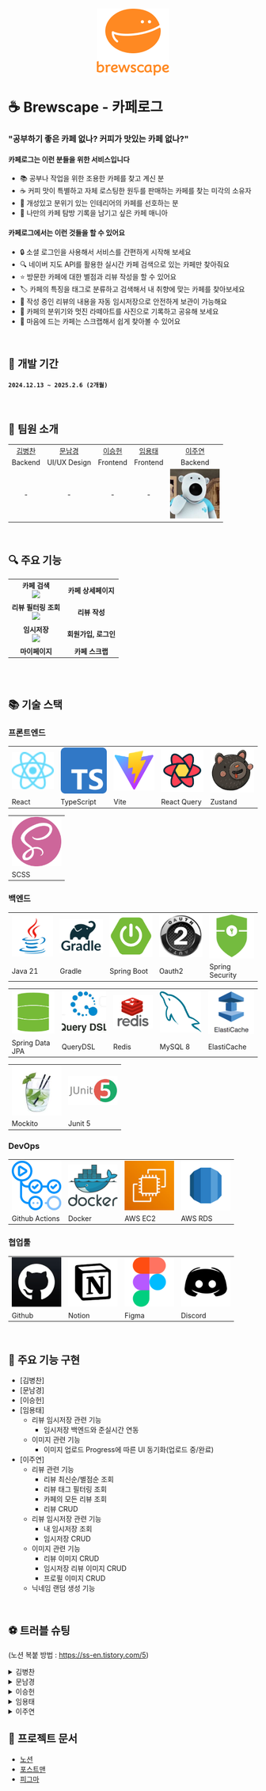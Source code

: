 <!-- <div style="display: flex; justify-content: center;">
  <img src="https://raw.githubusercontent.com/cafeLogProject/README/main/image/brewscape.png" alt="Brewscape Logo">
</div> -->

<div align="center">
	
![](./image/brewscape.png)

</div>

# ☕ Brewscape - 카페로그
### "공부하기 좋은 카페 없나? 커피가 맛있는 카페 없나?"

#### 카페로그는 이런 분들을 위한 서비스입니다
* 📚 공부나 작업을 위한 조용한 카페를 찾고 계신 분
* ☕ 커피 맛이 특별하고 자체 로스팅한 원두를 판매하는 카페를 찾는 미각의 소유자
* 🎨 개성있고 분위기 있는 인테리어의 카페를 선호하는 분
* 📝 나만의 카페 탐방 기록을 남기고 싶은 카페 매니아

#### 카페로그에서는 이런 것들을 할 수 있어요
* 🔒 소셜 로그인을 사용해서 서비스를 간편하게 시작해 보세요
* 🔍 네이버 지도 API를 활용한 실시간 카페 검색으로 있는 카페만 찾아줘요
* ⭐ 방문한 카페에 대한 별점과 리뷰 작성을 할 수 있어요
* 🏷️ 카페의 특징을 태그로 분류하고 검색해서 내 취향에 맞는 카페를 찾아보세요
* 💾 작성 중인 리뷰의 내용을 자동 임시저장으로 안전하게 보관이 가능해요
* 📸 카페의 분위기와 멋진 라떼아트를 사진으로 기록하고 공유해 보세요
* 🔖 마음에 드는 카페는 스크랩해서 쉽게 찾아볼 수 있어요
<br>

## 📅 개발 기간
#### `2024.12.13 ~ 2025.2.6 (2개월)`

<br>

## 🏃 팀원 소개
<table>
  <tr>
    <td align="center"><a href="https://github.com/팀원1아이디">김병찬</a></td>
    <td align="center"><a href="https://github.com/팀원2아이디">문남경</a></td>
    <td align="center"><a href="https://github.com/팀원3아이디">이승헌</a></td>
    <td align="center"><a href="https://github.com/팀원4아이디">임용태</a></td>
    <td align="center"><a href="https://github.com/leejuyeon-star">이주연</a></td>
  </tr>
  <tr>
    <td align="center">Backend</td>
    <td align="center">UI/UX Design</td>
    <td align="center">Frontend</td>
    <td align="center">Frontend</td>
    <td align="center">Backend</td>
  </tr>
  <tr>
    <td align="center">-</td>
    <td align="center">-</td>
    <td align="center">-</td>
    <td align="center">-</td>
    <td align="center">
      <img src="https://raw.githubusercontent.com/cafeLogProject/README/main/image/profile/leejuyeon.jpg" alt="juyeon" width="100">
    </td>
  </tr>
</table>



<br>

## 🔍 주요 기능

<table>
  <tr>
    <td align="center"><strong>카페 검색</strong><br><img src="https://raw.githubusercontent.com/cafeLogProject/README/main/image/video/cafe_search.gif" width="30%"></td>
    <td align="center"><strong>카페 상세페이지</strong></td>
  </tr>
  <tr>
    <td align="center"><strong>리뷰 필터링 조회</strong><br><img src="https://raw.githubusercontent.com/cafeLogProject/README/main/image/video/review_filter.gif" width="30%"></td>
    <td align="center"><strong>리뷰 작성</strong></td>
  </tr>
  <tr>
    <td align="center"><strong>임시저장</strong><br><img src="https://raw.githubusercontent.com/cafeLogProject/README/main/image/video/review_draft.gif" width="30%"></td>
    <td align="center"><strong>회원가입, 로그인</strong></td>
  </tr>
  <tr>
    <td align="center"><strong>마이페이지</strong></td>
    <td align="center" colspan="2"><strong>카페 스크랩</strong></td>
  </tr>
</table>
<br>

<br>

## 📚 기술 스택

<h3>프론트엔드</h3>
<table>
  <tr>
    <td><img src="https://raw.githubusercontent.com/cafeLogProject/README/main/image/fe/react.svg" width="100"></td>
    <td><img src="https://raw.githubusercontent.com/cafeLogProject/README/main/image/fe/typescript.svg" width="100"></td>
    <td><img src="https://raw.githubusercontent.com/cafeLogProject/README/main/image/fe/vite.png" width="100"></td>
    <td><img src="https://raw.githubusercontent.com/cafeLogProject/README/main/image/fe/reactquery.png" width="100"></td>
    <td><img src="https://raw.githubusercontent.com/cafeLogProject/README/main/image/fe/zustand.jpg" width="100"></td>
  </tr>
  <tr>
    <td>React</td>
    <td>TypeScript</td>
    <td>Vite</td>
    <td>React Query</td>
    <td>Zustand</td>
  </tr>
</table>

<table>
  <tr>
    <td><img src="https://raw.githubusercontent.com/cafeLogProject/README/main/image/fe/scss.png" width="100"></td>
  </tr>
  <tr>
    <td>SCSS</td>
  </tr>
</table>


<h3>백엔드</h3>
<table>
  <tr>
    <td><img src="https://raw.githubusercontent.com/cafeLogProject/README/main/image/be/java.png" width="100"></td>
    <td><img src="https://raw.githubusercontent.com/cafeLogProject/README/main/image/be/gradle.png" width="100"></td>
    <td><img src="https://raw.githubusercontent.com/cafeLogProject/README/main/image/be/spring_boot.png" width="100"></td>
    <td><img src="https://raw.githubusercontent.com/cafeLogProject/README/main/image/be/oauth2.jpeg" width="100"></td>
    <td><img src="https://raw.githubusercontent.com/cafeLogProject/README/main/image/be/ss.png" width="100"></td>
  </tr>
  <tr>
    <td>Java 21</td>
    <td>Gradle</td>
    <td>Spring Boot</td>
    <td>Oauth2</td>
    <td>Spring Security</td>
  </tr>
</table>

<table>
  <tr>
    <td><img src="https://raw.githubusercontent.com/cafeLogProject/README/main/image/be/jpa.png" width="100"></td>
    <td><img src="https://raw.githubusercontent.com/cafeLogProject/README/main/image/be/queryDsl.jpg" width="100"></td>
    <td><img src="https://raw.githubusercontent.com/cafeLogProject/README/main/image/be/redis.png" width="100"></td>
    <td><img src="https://raw.githubusercontent.com/cafeLogProject/README/main/image/be/mysql.png" width="100"></td>
    <td><img src="https://raw.githubusercontent.com/cafeLogProject/README/main/image/be/elasticache.png" width="100"></td>
  </tr>
  <tr>
    <td>Spring Data JPA</td>
    <td>QueryDSL</td>
    <td>Redis</td>
    <td>MySQL 8</td>
    <td>ElastiCache</td>
  </tr>
</table>

<table>
  <tr>
    <td><img src="https://raw.githubusercontent.com/cafeLogProject/README/main/image/be/mockito.png" width="100"></td>
    <td><img src="https://raw.githubusercontent.com/cafeLogProject/README/main/image/be/junit.png" width="100"></td>
  </tr>
  <tr>
    <td>Mockito</td>
    <td>Junit 5</td>
  </tr>
</table>

<h3>DevOps</h3>
<table>
  <tr>
    <td><img src="https://raw.githubusercontent.com/cafeLogProject/README/main/image/devops/actions.png" width="100"></td>
    <td><img src="https://raw.githubusercontent.com/cafeLogProject/README/main/image/devops/docker.png" width="100"></td>
    <td><img src="https://raw.githubusercontent.com/cafeLogProject/README/main/image/devops/ec2.png" width="100"></td>
    <td><img src="https://raw.githubusercontent.com/cafeLogProject/README/main/image/devops/rds.png" width="100"></td>
  </tr>
  <tr>
    <td>Github Actions</td>
    <td>Docker</td>
    <td>AWS EC2</td>
    <td>AWS RDS</td>
  </tr>
</table>

<h3>협업툴</h3>
<table>
  <tr>
    <td><img src="https://raw.githubusercontent.com/cafeLogProject/README/main/image/work/github.png" width="100"></td>
    <td><img src="https://raw.githubusercontent.com/cafeLogProject/README/main/image/work/notion.png" width="100"></td>
    <td><img src="https://raw.githubusercontent.com/cafeLogProject/README/main/image/work/figma.png" width="100"></td>
    <td><img src="https://raw.githubusercontent.com/cafeLogProject/README/main/image/work/discord.png" width="100"></td>
  </tr>
  <tr>
    <td>Github</td>
    <td>Notion</td>
    <td>Figma</td>
    <td>Discord</td>
  </tr>
</table>


<br>

## 🌟 주요 기능 구현
- [김병찬]
- [문남경]
- [이승헌]
- [임용태]
    - 리뷰 임시저장 관련 기능
  	    - 임시저장 백엔드와 준실시간 연동
    - 이미지 관련 기능
        - 이미지 업로드 Progress에 따른 UI 동기화(업로드 중/완료)
- [이주연]
  	- 리뷰 관련 기능
  	   	- 리뷰 최신순/별점순 조회
		- 리뷰 태그 필터링 조회
  	   	- 카페의 모든 리뷰 조회
		- 리뷰 CRUD
  	- 리뷰 임시저장 관련 기능
  	  	- 내 임시저장 조회
 		- 임시저장 CRUD
	- 이미지 관련 기능
 		- 리뷰 이미지 CRUD
		- 임시저장 리뷰 이미지 CRUD
		- 프로필 이미지 CRUD
  	- 닉네임 랜덤 생성 기능



<br>

## ⚽ 트러블 슈팅
(노션 복붙 방법 : https://ss-en.tistory.com/5)
<details>
<summary> 김병찬 </summary>
	
<details>
<summary>~~~문제</summary>
<br>

# 🤔문제 발생
* 
# 🔍원인 분석
* 
# ⛏해결 과정
* 
# 💎결론
* 
</details>
</details>

<details>
<summary> 문남경 </summary>
</details>
<details>
<summary> 이승헌 </summary>
</details>
<details>
<summary> 임용태 </summary>
</details>
<details>
<summary> 이주연 </summary>
<details>
<summary>Collection 타입 조회/저장시 쿼리 다수 호출 문제 해결 (N+1 문제)</summary>
<br>

# 🤔문제 발생

- 한 엔티티에 일반 Collection타입(@ElementCollection) 필드값을 지정했을때, 저장/수정/조회시 쿼리가 다수 호출되는 문제 발생

- **조회 시**: 모든 Review엔티티의 tag 값을 조회할 때,  아래 쿼리가 **Review의 개수만큼** 반복 실행됨 → N+1 문제
    
    ![image.png](%E1%84%8C%E1%85%A6%E1%84%86%E1%85%A9%E1%86%A8%20%E1%84%8B%E1%85%A5%E1%86%B9%E1%84%8B%E1%85%B3%E1%86%B7%20194a464e93ea802cb903ff2d951b7586/image.png)
    

- **저장 시**: Review의 tag를 저장할 때, 아래 쿼리가 **tag의 개수만큼** 반복 실행됨
    
    ![image.png](%E1%84%8C%E1%85%A6%E1%84%86%E1%85%A9%E1%86%A8%20%E1%84%8B%E1%85%A5%E1%86%B9%E1%84%8B%E1%85%B3%E1%86%B7%20194a464e93ea802cb903ff2d951b7586/image%201.png)
    

# 🔍원인 분석

### 쿼리 분석

- 위의 쿼리를 보면 review_tags라는 테이블 때문에 저장/조회할때 쿼리가 많이 실행되는것을 알 수 있음
- review_tags 테이블은 자의로 생성한 기억이 없어서 어떤 이유로 생성되었는지 찾아보니, 아래 사진처럼 review 엔티티의 필드에 @CollectionTable로 지정되어 있었다.. 충분히 고민하지 않고 어노테이션을 적용하여 문제가 발생했던 것!
    
    ![image.png](%E1%84%8C%E1%85%A6%E1%84%86%E1%85%A9%E1%86%A8%20%E1%84%8B%E1%85%A5%E1%86%B9%E1%84%8B%E1%85%B3%E1%86%B7%20194a464e93ea802cb903ff2d951b7586/SharedScreenshot.jpg)
    

### Collection의 매핑 테이블이 문제다!

- review_tags는 review와 tag간의 외래키를 저장하는 테이블임
    - **테이블이 왜 생겼을까?**
        - Collection 타입은 고유 식별자가 없기 때문에, 아래 사진처럼 부모 엔티티의 식별자를 매핑한 테이블(review_tags)이 생성됨
            
            ![image.png](%E1%84%8C%E1%85%A6%E1%84%86%E1%85%A9%E1%86%A8%20%E1%84%8B%E1%85%A5%E1%86%B9%E1%84%8B%E1%85%B3%E1%86%B7%20194a464e93ea802cb903ff2d951b7586/image%202.png)
            
    - 이로 인해, **Collection 타입을 저장할때마다 매핑 테이블에 식별자를 저장하는 쿼리가 실행되고, 조회할때마다 매핑테이블을 조회하는 쿼리가 실행됨 →** N+1 문제
    

# ⛏해결 과정

## 💡 **@ElementCollection 필드 조회시 N+1 문제 해결과정**

### ✅ 시도**1 : FetchType.EAGER로 변경하기**

- 기본적으로 @ElementCollection은 FetchType.LAZY로 작동하는데, 이를 EAGER로 변경하여 Collection값을 모두 로드한 후 조회
- 단점 : EAGER로 설정하면 부모 엔티티만 조회할 때도 자식인 Collection 값까지 같이 조회되므로 **N+1 문제가 발생**할 수 있음

### ✅ 시도**2 : fetch join 사용하기**

- EAGER 대신 LAZY + fetch join 조합 사용
- **단점** : QueryDSL을 사용할땐 @ElementCollection 필드의 Q객체를 자동으로 생성하지 않아join/fetch join을 사용할 수 없음 → 가독성을 위해 QueryDSL을 사용하여 구현해야 했으므로 보류

### ✅ 시도**3 : @ElementCollection 타입 대신 Embedded 타입 사용하기**

- 테이블을 따로 생성하지 않고 부모 엔티티 테이블 내에 데이터를 넣는 방식
    
    아래 사진처럼 리스트에 들어갈 모든 경우의 수를 저장해야 한다.
    
    ![image.png](%E1%84%8C%E1%85%A6%E1%84%86%E1%85%A9%E1%86%A8%20%E1%84%8B%E1%85%A5%E1%86%B9%E1%84%8B%E1%85%B3%E1%86%B7%20194a464e93ea802cb903ff2d951b7586/image%203.png)
    
- **장점** : 다른 방법보다 구현이 쉬움
- **단점** :
    - 리스트 값이 무엇인지 예측할 수 없으면 사용하기 어려움
    - 리스트값들을 변수로 바꾸는 것이기 때문에 리스트 값이 많을 경우 테이블 칼럼 수가 많아져 아래 사진처럼 보기 안좋음
    
    ![image.png](%E1%84%8C%E1%85%A6%E1%84%86%E1%85%A9%E1%86%A8%20%E1%84%8B%E1%85%A5%E1%86%B9%E1%84%8B%E1%85%B3%E1%86%B7%20194a464e93ea802cb903ff2d951b7586/image%204.png)
    

### ✅ 시도**4 : @ElementCollection 타입 대신 Entity 타입 사용하기**

- **장점** : join을 사용하여 N+1문제 해결 가능
- **단점** :
    - 방법3보다 구현 난이도 높음
    - 저장 쿼리에서 쿼리 과다문제가 발생하므로 batch insert를 사용해야 함



## 💡 **@ElementCollection 필드 저장시 쿼리 과다 문제 해결과정**

### ✅ 시도 : **betch insert 사용하기 → 실패**

- 적용해보았지만 작동하지 않음
    - 쿼리 로그를 통해 betch insert가 작동하지 않음을 확인
        
        ![image.png](%E1%84%8C%E1%85%A6%E1%84%86%E1%85%A9%E1%86%A8%20%E1%84%8B%E1%85%A5%E1%86%B9%E1%84%8B%E1%85%B3%E1%86%B7%20194a464e93ea802cb903ff2d951b7586/image%205.png)
        

        → 서칭해보니 Hibernate는 @ElementCollection에 대해 Batch insert가 작동하지 않는다고 함

참고링크 : [https://stackoverflow.com/questions/61102607/why-doesnt-hibernate-batch-inserts-of-fields-annotated-with-elementcollection](https://stackoverflow.com/questions/61102607/why-doesnt-hibernate-batch-inserts-of-fields-annotated-with-elementcollection)

## ❓**그럼 언제 @ElementCollection 타입을 사용하는게 좋은가?**

- @ElementCollection은 ****저장/수정/조회 모든 면에서 쿼리가 추가 발생하므로 가급적 사용하지 않는게 좋음
- 엔티티보다 간단한 구현이 필요할 때 사용
- 저장/수정/조회가 빈번하지 않은 배열값일 때 사용

# 💎결론

- @ElementCollection 필드를 사용할 경우 저장/수정/조회 면에서 쿼리가 다량 발생했다. 이를 해결하기 위해 Entity 타입이나 Embedded 타입을 사용해야 한다.
- 해당 프로젝트에서는 리스트 값이 많아 Entity 타입을 선택했고, join을 사용하여 N+1 문제를 해결했다.
</details>




<details>
<summary>고아 데이터 처리 문제 해결</summary>
<br>

# 🤔문제 발생

- 사용자가 **게시글에 이미지를 업로드한 후 작성 취소하면**, 이미지가 삭제되지 않고 서버에 남아버리는 문제 발생

# 🔍원인 분석

### **현재 상태**

- 사용자가 게시글을 작성하는 동안 **DB에는 게시글이 저장되지 않음**.
- **게시글 저장 API**와 **이미지 저장 API**가 **분리**되어 있음.
- 게시글을 삭제하면 **해당 게시글의 이미지도 함께 삭제됨**.

### **문제 발생 시나리오**

1. 사용자가 **게시글을 작성하면서 이미지 업로드**
2. **이미지가 먼저 서버에 저장됨**
3. 사용자가 **게시글 작성 취소**
4. 이미지가 삭제되지 않아 **고아 상태로 남음**

# ⛏해결 과정

## ❓**고아 이미지 문제를 어떻게 해결할까?**

### ✅ **방법 1: 고아 이미지를 주기적으로 삭제**

- **이미지 저장 시, 저장 시간을 함께 기록**
- 일정 기간이 지난 후, 게시글에 연결되지 않은 이미지를 **정기적으로 삭제**
- **단점**: 일정 간격으로 삭제 작업을 수행해야 함

### ✅ **방법 2: 게시글 임시저장 기능 추가**

- **새 게시글 작성시 바로 임시저장 게시글 저장**
- 이미지 저장 시, 임시저장 게시글과 연결
- **사용자가 작성 취소 시, 임시저장 게시글과 이미지를 함께 삭제**
- **장점**: 애초에 고아 이미지 발생 x

### 📌 결론

프로젝트 특성상 **임시저장 기능이 필요했기 때문에 방법 2로 결정!**



## ❓ **임시저장 게시글을 어떻게 저장할까?**

### **✅ 방법 1: 임시저장 전용 테이블을 따로 만들기**

- **장점**
    - 임시저장 데이터만 별도로 관리 가능
        
        → **주기적 삭제 기능 추가 시 구현이 쉽고 처리 속도 빠름**
        
- **단점**
    - 게시글을 공개로 전환할 때 **임시저장 테이블에서 공개 테이블로 이동해야함
    →** 이 과정에서 삭제 쿼리 + 생성 쿼리 발생 → **저장 속도 저하**

### **✅ 방법 2: 기존 게시글 테이블에 저장 & 임시저장 여부 필드 추가**

- **장점**
    - 임시저장 외에도 (삭제, 신고, 비공개 등) **다양한 상태 관리 가능**
- **단점**
    - 게시글을 검색할 때 **임시저장인지, 공개된 글인지 매번 필터링 필요**
    - 쿼리 실행 부담 증가 ****→ 조회 속도 저하

### 📌 결론

프로젝트 특성상 **검색/조회가 더 빈번**하므로, 저장/수정보다 조회 성능을 고려하여 **1번째 방법 채택!**



## **🛠구축 후 깨달은 방법 1의 문제점**

### **1️⃣ 개발 시간이 많이 걸림**

- 게시글과 연관된 엔티티가 있다면, **임시저장 게시글과도 연관된 엔티티를 새로 만들어야 함 →** 개발 난이도 증가
- 임시 해결책: 연관 엔티티를 컬렉션 자료형으로 변경
    → 저장/조회/수정 시 **추가적인 쿼리 발생, 결국 속도 저하**

### **2️⃣ 코드의 유연성이 떨어짐**

- 게시글 상태(삭제, 신고, 비공개 등)를 추가하려면 **별도 테이블을 계속 만들어야 함**
    
    → 결국 기존 테이블에 상태 필드를 추가하는 방향으로 가게 됨
    
    → 그럴바에 **임시저장 여부도 처음부터 상태 필드로 관리하는 게 더 낫다고 판단**
    

### 3️⃣ **조회 속도 저하 우려는 크지 않음**

- 사실 임시저장 여부를 확인하는 쿼리는 **대규모 데이터가 아니면 성능 문제 없음**

### 📌 결론

**다음번엔 방법 2를 사용하자!**

# 💎결론

- 임시저장 기능을 도입해 고아 이미지 문제를 해결했지만, 임시저장 전용 테이블 방식은 개발 복잡도와 유지보수 측면에서 비효율적이었다.
- 다음에는 기존 게시글 테이블에 상태 필드를 추가하는 방식으로 설계하여 유연성과 개발 효율성을 높이자!

</details>


<details>
<summary>태그 조회 문제 해결</summary>
<br>

# 🤔문제 발생

- **여러 개의 태그를 가진 게시물을 여러 개의 태그로 조회하는 API**를 제작해야 했다.
- **지정한 모든 태그를 포함한 게시물만 조회**해야 했다.
- IN 쿼리로 시도했지만 **태그 중 하나만 포함되어도 조회되는 문제 발생**
    
    ```java
    public List<Review> tagSearch(List<Integer> selectedTagIds){
        return queryFactory
                        .from(review)
                        .where(tag.tagId.in(selectedTagIds))
                .fetch();
    }
    ```
    

# ⛏해결 과정

### ✅ 시도 1: groupBy + having 사용 → 실패

```java
public List<Review> tagSearch(List<Integer> selectedTagIds){
    return queryFactory
                    .from(review)
                    .where(tag.tagId.in(selectedTagIds))
                    .groupBy(review.id)
                    .having(tag.tagId.count().eq(selectedTagIds.size()))
            .fetch();
}
```

- 구현 실패
    - 일부 태그만 포함되더라도 **태그 개수만 맞으면 조회되는 문제**가 발생.
    
    → 지정한 모든 태그를 포함하는 게시물만 조회하는 ****조건을 만족하지 못함
    

### ✅ 시도 2: contains() 활용 → 실패

```java
public List<Review> tagSearch(List<Integer> selectedTagIds)
    return queryFactory
                    .from(review)
                    .where(review.tags.contains("tag1"))
                    .fetch();
}
```

- 구현 실패
    - contains()는 특정 1개의 태그 포함 여부만 확인 가능.
    - **태그 여러개 포함 여부는 확인 불가능**하여 조건을 만족하지 못함
    

### ✅ 시도 3: 태그 개수별 개별 조회 함수 작성 → 실패

- 1개 태그 조회, 2개 태그 조회... 태그 개수에 따른 조회하는 함수를 여러개 만드는 방법
- 문제점
    - **함수 개수가 태그 개수만큼 늘어나 좋지 않음**

### ✅ 시도 4: QueryDSL 동적 쿼리 활용 → 성공!

- 동적 쿼리를 이용하여 태그의 개수에 따라 태그 조회 조건이 변하는 단 한개의 함수 제작
    
    ```java
    public List<Review> tagSearch(List<Integer> selectedTagIds)
        return queryFactory
                .from(review)
                .where(eqTags(selectedTagIds))
                .fetch();
    }
    ```
    

- `BooleanExpression`을 활용하여 **태그 개수에 따라 WHERE 쿼리를 동적으로 조절하도록 함**
    
    ```java
    // 모든 태그가 포함된 리뷰면 true
    private BooleanExpression eqTags(List<Integer> selectedTagIds){
        return selectedTagIds!= null && !selectedTagIds.isEmpty() ? Expressions.allOf(selectedTagIds.stream().map(this::isContainsTagId).toArray(BooleanExpression[]::new)) : null;
    }
    
    // 한 태그가 포함된 리뷰면 true
    private BooleanExpression isContainsTagId(Integer selectedTagId) {
        return review.tagIds.contains(selectedTagId);
    }
    ```
    

- 장점
    - join 쿼리를 사용하지 않음 → 쿼리 복잡도 낮음
    - tag 필드가 Collection 타입인 경우도 사용 가능함
- 단점
    - 조회하려는 태그가 많을 경우 WHERE절이 늘어남 → 성능 저하
    - contains는 인덱스를 활용하지 않아 모든 행 검사가 일어남 → 리뷰 수가 많을 경우 성능 크게 저하
- 언제 사용하는게 좋은가?
    - tag 필드가 Collection 타입인 경우 → 인덱스가 없으므로 가장 효율적
    - 

### ✅ 시도 5: join + groupBy + having 활용 → 성공!

- 여러개의 값들을 모두 포함하는 조회를 할때 join과, groupBy, having을 사용하면 문제를 손쉽게 해결할 수 있다.
    
    ```java
    public List<Review> tagSearch(List<Integer> selectedTagIds)
        return queryFactory
                .from(review)
                .join(tag).on(tag.review.id.eq(review.id))
                .where(tag.tagId.in(selectedTagIds))
                .groupBy(review.id)
                .having(tag.tagId.count().eq(selectedTagIds.size()))
                .fetch();
    }
    ```
    
- 쿼리 동작 방식
    1. join을 이용하여 review테이블과 tag테이블을 연결
    2. where문을 이용하여 요청한 태그가 하나라도 포함된 review만 1차 필터링
    3. groupBy로 tag를 그룹화 후 having으로 요청한 총 태그의 개수가 같은 review만 조회

- 장점
    - join을 사용하므로 조회하려는 태그가 많아져도 성능 저하되지 않음
    - 인덱스를 사용하여 조회 가능 → 리뷰 수가 많아져도 성능 저하되지 않음
- 단점
    - join을 사용하므로 불필요한 연산 가능성 있음 → review와 tag에 인덱스가 존재하므로 문제없음
    - tag 필드가 **Collection 타입**인 경우 QueryDSL에서 join이 불가능하므로 사용 불가
        
        → 이 경우, QueryDSL 대신 네이티브 SQL을 활용해야 함
        

### ❓동적 쿼리와 join+groupBy+having 성능 비교 (시도 4 vs 시도 5)

- 거의 모든 면에서 join+groupBy+having의 성능이 더 좋음
- tag 필드가 Collection 타입인 경우 동적 쿼리의 성능이 더 좋음

# 💎결론

- **QueryDSL을 활용하여 여러개의 태그를 포함하는 게시물 조회하는 함수를 제작하였다.**
- 제작 방법은 2가지가 있다.
    1. 동적 쿼리를 사용하는 방법
    2. join + groupBy + having을 사용하는 방법
- 성능은 거의 모든 면에서 두번째 방법이 좋았다. 다만 Collection 타입의 필드를 사용할 경우에는 첫번째 방법을 사용하는것이 좋다.
</details>



<details>
<summary>DTO 형변환시의 코드 가독성 문제 해결</summary>
<br>

# 🤔문제 발생

- Tuple을 사용하여 DTO를 변환하는 과정에서 코드가 복잡해지고, 가독성이 떨어지며 유지보수에 어려움이 발생했다.

- **문제의 코드**
    - 수동으로 DTO에 매핑하는 구조 → **코드 복잡, 가독성 저하**
    
    ```jsx
    public ShowReviewResponse findShowReviewResponseById(Long reviewId) {
        List<Tuple> results = queryFactory
                    .from(review)
                .select(review, tag.tagId, reviewImage.id, user)
                .leftJoin(reviewImage).on(review.id.eq(reviewImage.review.id))
                .leftJoin(review.user).fetchJoin()
                .leftJoin(tag).on(review.id.eq(tag.review.id))
                .where(review.id.eq(reviewId))
                .fetch();
    
        Map<Long, ShowReviewResponse> reviewMap = new HashMap<>();
        Long reviewId = null;
        for (Tuple tuple : results) {
            Review reviewEntity = tuple.get(review);
            Integer tagId = tuple.get(tag.tagId);
            UUID reviewImageId = tuple.get(reviewImage.id);
            User userEntity = tuple.get(user);
            reviewId = reviewEntity.getId();
    
            ShowReviewResponse res = reviewMap.computeIfAbsent(reviewEntity.getId(), key 
                    -> new ShowReviewResponse(reviewEntity, userEntity));
            if (tagId != null) {
                res.addTagId(tagId);
            }
            if (reviewImageId != null) {
                res.addImageId(reviewImageId);
            }
        }
        return reviewMap.get(reviewId);
    
    }
    ```
    

# ⛏해결 과정

## **✅** 시도 1 : @QueryProjection 사용하기

- @QueryProjection을 활용하여 Q타입 DTO 객체를 자동으로 생성하고, 이를 **select()**에서 바로 사용
- **🛠 리팩토링 결과**
    
    ```java
    public ShowReviewResponse findShowReviewResponseById(Long reviewId) {
        return queryFactory
                .select(new QShowReviewResponse(
                        review,
                        set(reviewImage.id),    
                        set(tag.tagId)
                ))
                .from(review)
                .leftJoin(reviewImage).on(review.id.eq(reviewImage.review.id))
                .leftJoin(review.user).fetchJoin()
                .leftJoin(tag).on(review.id.eq(tag.review.id))
                .where(review.id.eq(reviewId))
                .groupBy(review.id, reviewImage.id, tag.tagId)
                .fetchOne();
    }
    ```
    

- **문제 발생** : **카테시안 곱 문제가 발생**
    - DISTINCT로는 해결할 수 없음
        - 카테시안 곱에서 발생한 중복 데이터는 해결하지 못한다!
        - left join에 의해 여러 reviewImage와 여러 tag가 하나의 review에 대해 각각 다른 행으로 생성
            
            → reviewImage.id와 tag.tagId는 개별적으로 그룹화되어 중복된 데이터 생성됨
            



## **✅** 시도 2 : QueryDSL의 groupBy().transform() 사용하기

### ❓일반적인 groupBy와 무엇이 다른가?

- **그룹화 시점이 다르다!**
    - 일반적인 groupBy는 그룹화 로직을 **DB에서 수행**
    - groupBy().transform()은 그룹화 로직을 **메모리에서 수행**
        
        → **카테시안 곱 문제를** 간단하게 해결할 수 있음
        

### ❓카테시안 곱 문제를 어떻게 해결할까?

- 메모리에서 그룹화를 수행하기 때문에 복잡한 DB 쿼리 대신 java 라이브러리를 이용할 수 있음
    
    → java의 set() 함수 이용하여 중복 제거 후 DTO로 변환 가능
    

### ❓사용시 성능 저하 문제는 없을까?

- **그룹화할 데이터의 양이 적은 경우에만 사용해야 한다!**
    - 그룹화 로직이 메모리에서 처리되므로 데이터를 한 번에 메모리에 로드해야 함
        
        → 데이터 양이 많으면 CPU와 메모리에 부담을 줄 수 있음
        
    - **이번 문제의 경우..**
        - 함수 호출시 메모리에 로드되는 최대 행 개수가 25개(카테시안 곱으로 인한 중복 데이터 포함)로, 데이터 양이 적어 성능에 큰 영향 없음
        



## **🛠** 최종 리팩토링 결과

```jsx
public ShowReviewResponse findShowReviewResponseById(Long reviewId) {
    return queryFactory
            .from(review)
            .leftJoin(reviewImage).on(review.id.eq(reviewImage.review.id))
            .leftJoin(review.user).fetchJoin()
            .leftJoin(tag).on(review.id.eq(tag.review.id))
            .where(review.id.eq(reviewId))
            .transform(
                    groupBy(review.id).as(
                            new QShowReviewResponse(
                                    review,
                                    set(reviewImage.id),    // 카테시안 곱 문제 방지를 위해 set 사용
                                    set(tag.tagId)          // 카테시안 곱 문제 방지를 위해 set 사용
                            )
                    )
            )
            .get(reviewId);
}
```

# 💎결론

- **QueryDSL의 groupBy().transform()**을 사용하여 DTO로 변환함으로써 가독성을 높이고, 카테시안 곱 문제도 해결할 수 있었다.
</details>



<details>
<summary>동적 쿼리 조회 문제 해결</summary>
<br>

# 🤔문제 발생

- 특정 조건에 맞는 리뷰만 조회하는 필터링 조회 기능을 제작해야 했고, **Native Query**로 작성함
    - 문제의 난잡한 코드..
        
        ```bash
        public interface ReviewRepository extends JpaRepository<Review, Long> {
        
            @Query(value = "SELECT r.id FROM review r " +
                            "WHERE (:currentRating IS NULL OR r.rating < :currentRating) " +
                            "AND r.created_at < :createdAt " +
                            "ORDER BY " +
                            "CASE WHEN :sortMethod = 'HIGH_RATING' THEN r.rating END DESC, " +
                            "CASE WHEN :sortMethod = 'NEW' THEN r.created_at END DESC, " +
                            "LIMIT :pageSize OFFSET :offset", 
                    nativeQuery = true)
            List<Long> findReviewIdsByFilters(
                @Param("currentRating") Double currentRating, 
                @Param("createdAt") LocalDateTime createdAt, 
                @Param("sortMethod") String sortMethod, 
                @Param("pageSize") int pageSize, 
                @Param("offset") int offset
            );
        }
        ```
        

- 문제 1: 조회 조건이 다양하여 쿼리문이 길어짐
    
    **→ 가독성, 유지보수성이 떨어지는 문제 발생**.
    
- 문제 2: 특정 조건을 제외하고 호출해야 할 경우, 그 조건을 제외한 함수를 따로 만들어야 함
    
    **→ 코드 재사용성이 어려워지는 문제 발생**
    

# 🔍원인 분석

### 조회 필터링 종류

- 정렬 방식 : 최신순, 별점 높은 순
- 특정 별점 이하의 리뷰만 조회 **(정렬방식이 별점 높은 순일 경우만 사용)**
- 리턴할 리뷰 개수 지정 가능
- 특정 timestamp 이후의 리뷰만 조회

### 조회 필터링 특징

- 정렬 방식에 따라 필요한 조건이 달라진다 → **조건을 동적으로 처리할 방법이 필요**
- 필터링 종류가 다양하다. → **함수를 쪼개어 가독성을 높여야 함**

# ⛏해결 과정

## 💡 QueryDSL 사용하기

- **QueryDSL의 특징**
    
    QueryDSL은 사용자 요청에 따라 동적으로 쿼리를 생성할 수 있는 기능을 제공. 
    
    이를 통해 복잡한 쿼리문을 효율적으로 관리하고 코드 리팩토링을 진행할 수 있음.
    

    

- **ORDER BY 쿼리를 동적으로 만들기**
    - **QueryDSL의 OrderSpecifier 타입**을 사용하여,
    요청된 정렬 방식에 맞춰 동적으로 ORDER BY 쿼리를 구성.
        
        ```java
        // 최신순 or 별점 높은순으로 정렬
        private OrderSpecifier[] createOrderSpecifier(String sortMethod){
            List<OrderSpecifier> orderSpecifiers = new ArrayList<>();
            switch (sortMethod) {
                case "NEW" :
                    orderSpecifiers.add(new OrderSpecifier(Order.DESC, review.createdAt));
                    return orderSpecifiers.toArray(new OrderSpecifier[orderSpecifiers.size()]);
                case "HIGH_RATING" :
                    orderSpecifiers.add(new OrderSpecifier(Order.DESC, review.rating));
                    orderSpecifiers.add(new OrderSpecifier(Order.DESC, review.createdAt));
                    return orderSpecifiers.toArray(new OrderSpecifier[orderSpecifiers.size()]);
                default:
                    throw new ReviewInvalidSortError(ErrorCode.REVIEW_INVALID_SORT_ERROR);
            }
        }
        ```
        
    - 위 함수를 사용하여 **가독성과 코드 재사용성을 높인 모습**
        
        ```java
        public List<Long> findReviewIdsByFilters(String sortMethod) {
            OrderSpecifier[] orderSpecifiers = createOrderSpecifier(sortMethod);
            return queryFactory
                    // 코드생략.. 
                    .orderBy(orderSpecifiers)
                    // 코드 생략..
            }
        ```
        

- WHERE 쿼리를 동적으로 만들기
    - **QueryDSL의 BooleanExpression 타입**을 사용하여,
    요청된 정렬 방식에 맞춰 동적으로 WHERE 쿼리를 구성.
        
        ```java
        // 특정 별점 이하의 리뷰만 조회
        // 리뷰의 별점 <= 주어진 별점값 이면 true
        private BooleanExpression isLowerThenRating(Integer currentRating) {
            return currentRating != null ? review.rating.loe(currentRating) : null;
        }
        
        // 특정 timestamp 이후의 리뷰만 조회
        // 리뷰의 생성시간 <= 주어진 생성시간 이면 true
        private BooleanExpression isBeforeCreatedAt(LocalDateTime createdAt) {
            return createdAt != null ? review.createdAt.loe(createdAt) : null;
        }
        ```
        
    - 위 함수를 사용하여 **가독성과 코드 재사용성을 높인 모습**
        
        ```java
        public List<Long> findReviewIdsByFilters(String sortMethod, Integer currentRating, LocalDateTime createdAt, Pageable pageable) {
            return queryFactory
                                // 코드 생략..
                    .where(
                            isLowerThenRating(currentRating),
                            isBeforeCreatedAt(createdAt)
                    )
                                // 코드 생략..
            }
        ```
        



## 📌 **개선된 코드**

- 리팩토링 전

```java
public interface ReviewRepository extends JpaRepository<Review, Long> {
    @Query(value = "SELECT r.id FROM review r " +
                    "WHERE (:currentRating IS NULL OR r.rating < :currentRating) " +
                    "AND r.created_at < :createdAt " +
                    "ORDER BY " +
                    "CASE WHEN :sortMethod = 'HIGH_RATING' THEN r.rating END DESC, " +
                    "CASE WHEN :sortMethod = 'NEW' THEN r.created_at END DESC, " +
                    "LIMIT :pageSize OFFSET :offset", 
            nativeQuery = true)
    List<Long> findReviewIdsByFilters(
        @Param("currentRating") Double currentRating, 
        @Param("createdAt") LocalDateTime createdAt, 
        @Param("sortMethod") String sortMethod, 
        @Param("pageSize") int pageSize, 
        @Param("offset") int offset
    );
}
```

- 리팩토링 후

```java
public List<Long> findReviewIdsByFilters(String sortMethod, Integer currentRating, LocalDateTime createdAt, Pageable pageable) {
    OrderSpecifier[] orderSpecifiers = createOrderSpecifier(sortMethod);
    return queryFactory
            .select(review.id)
            .from(review)
            .where(
                    isLowerThenRating(currentRating),
                    isBeforeCreatedAt(createdAt)
            )
            .orderBy(orderSpecifiers)
            .offset(pageable.getOffset())
            .limit(pageable.getPageSize())
            .fetch();
    }
```

# 💎결론

- QueryDSL을 활용하여 동적인 쿼리 생성을 유연하게 처리함으로써, **가독성, 유지보수성, 코드 재사용성이** 개선되었다.
</details>



<details>
<summary>테스트 코드 작성해야 할까?</summary>
<br>

# 🤔문제 발생

- **테스트 코드 작성의 필요성을 느끼지 못함**
    - **postman으로도 충분하다!**
        - postman을 통해 api 호출해보면서 테스트를 진행할 수 있다고 생각
        - 사전에 예외 처리와 로그를 작성하면 버그가 났을때 충분히 해결이 가능하다고 생각

# ⛏해결 과정

## Postman만으로는 부족한 이유

- **API가 많아질수록 테스트에 시간과 노력이 많이 든다**
    - 모든 예외를 적어놓고, 코드 수정 시 해당 예외들을 일일이 실행하여 테스트해야 함.
        - ex) "리뷰 등록" API의 service 계층 로직을 수정하면 그에 대한 모든 예외들을 실행하여 오류를 검사해야 함.
        
        ![image.png](%E1%84%8C%E1%85%A6%E1%84%86%E1%85%A9%E1%86%A8%20%E1%84%8B%E1%85%A5%E1%86%B9%E1%84%8B%E1%85%B3%E1%86%B7%20194a464e93ea802cb903ff2d951b7586/image%206.png)
        
        - **문제 발생** : 만약 리뷰 엔티티의 "태그" 필드를 수정하면, 그 엔티티를 사용하는 모든 API와 예외들을 하나하나 실행해야 함. 이 작업은 시간이 많이 걸리고 귀찮음

## **테스트코드를 만들면서 느낀 테스트 코드의 필요성**

- **기존 로직을 수정할 때** 발생하는 새로운 버그를 쉽게 추적할 수 있다!
    - 예를 들어, A개발자가 만든 로직을 B개발자가 수정할때 중요 로직을 실수로 빠뜨려 예상하지 못한 버그가 발생
        - A개발자가 테스트 코드를 작성해놓았다면, B개발자는 테스트 코드를 통해 쉽게 문제를 찾을 수 있음
- 테스트 코드가 **문서 역할**을 함
    - 테스트 코드는 코드 자체가 문서가 되어, 타 개발자가 로직의 흐름을 한눈에 파악할 수 있게 해줌.

→ 결국 **테스트코드는 내 코드를 수정할 미래의 나 자신 혹은 동료개발자를 위해 필요**

## 프로젝트를 진행하며 느낀 테스트 코드의 결함

- **내 코드의 결함은 테스트 코드로 잡아낼 수 없다!**
    - 내가 겪은 문제 : 통합 테스트를 거친 뒤 API를 완성했지만, 내가 발견하지 못한 버그가 동료 개발자에 의해 발견됨
        
        → 내가 만드는 테스트코드는 **내가 인지하는 범위 내에서만 테스트하기 때문에** 내가 인지하지 못하는 버그는 잡아내지 못한다. 
        
- 해결 : 동료 개발자도 내 로직의 테스트를 해주어야 함 → QA 역할 필요

# 💎결론

- **테스트코드는 내 코드를 수정할 미래의 나 자신 혹은 동료개발자를 위해 필요하다**
- **Postman보다 테스트코드를 작성하는것이 장기적으로는 효율적이다.**
- **테스트 코드는 문서 역할도 하여** 동료 개발자에게 유용하다.
- 내가 만든 테스트코드만으로는 에러를 커버할 수 없으므로 **동료 개발자의 QA를** 통해 보완해야 한다.
</details>

<details>
<summary>어떤 로직이 테스트 코드가 필요할까?</summary>
<br>

# 🤔문제 발생

- 기능 구축 후 통합 테스트 코드 작성을 시도했지만, 모든 부분을 테스트하기엔 시간이 부족해 테스트가 필요한 부분만 추려야 했음. 하지만 어떤 기준으로 추려야 할지 고민

# ⛏해결 과정

## ❓어떤 로직이 테스트가 필요할까?

- 가성비 있는 로직 : “**테스트코드를 짜는 시간 < 버그를 찾는 시간**” 인 로직
- 테스트가 꼭 필요한 로직 : 심각한 오류를 방지해야 하는 로직

## ❓**가성비 있는 로직의 특징?**

- **문서화가 필요한 로직**
    - 로직이 복잡한 경우
    - 통상적인 로직 규칙과는 다르게 구현한 경우
        - 기존에 널리 사용되는 규칙이나 패턴을 벗어난 구현은 새로운 개발자가 이해하기 어렵다. 이러한 로직을 문서화하면 향후 수정 시 실수를 줄일 수 있다.
        - ex) Util 함수
    - 동료 개발자가 내 코드를 수정할 때 조심해야 하는 부분이 존재하는 경우
        - 예를 들어,
            
            ```jsx
            public List<ShowReviewResponse> findUserReviews(String username, ShowUserReviewRequest request) {
                User user = userRepository.findByUsername(username).orElseThrow(() ->{
                    throw new UserNotFoundException(username, ErrorCode.USER_NOT_FOUND_ERROR);
                });
                Pageable pageable = PageRequest.of(0, request.getLimit());
                return reviewRepository.searchByUser(user, request.getTimestamp(), pageable);
            }
            ```
            
            위 함수에서 `PageRequest.*of*(0, request.getLimit())` 의 첫번째 매개변수가 반드시 0이어야 한다. 만약 동료 개발자가 모르고 0이 아닌 다른 값을 넣어버리면 오류는 나지 않지만 잘못된 값이 반환돤다. 
            
            → **예외가 발생하지 않는 버그이기 때문에 문서화 필요**
            

## ❓테스트가 꼭 필요한 로직의 특징?

- **본인이 알지 못하는 심각한 오류를 방지할 수 있는 로직**
    - 내가 만드는 테스트코드는 **내가 인지하는 범위 내에서만 테스트하기 때문에** 내가 인지하지 못하는 버그는 잡아내지 못한다.
    - **동료 개발자**가 해당 로직에 대한 테스트 코드를 작성한다면, 내가 미처 발견하지 못한 오류를 찾을 수 있다.
    - 심각한 오류 예시 : 저장/수정/삭제가 들어간 로직

# 💎결론

- 테스트 코드가 필요한 부분은 두가지다.
    - **문서화해야 할 정도로 복잡한 로직**
        
        → 이 경우, 로직을 짠 본인이 테스트 코드를 작성해야 한다.
        
    - **심각한 오류가 발생할 가능성이 있는 로직**
        
        → 이 경우, 본인이 아닌 동료 개발자가 테스트 코드를 작성해야 한다.
</details>


<details>
<summary>Static 메소드 mocking 문제 해결</summary>
<br>

# 🤔문제 발생

### static 메소드를 mocking 시도했지만 실패함

- **상황**
    - ImageUtil.saveImage 실행하기에는 추가 세팅이 많이 요구되어 mocking이 필요했음
    
    ```java
    @Service
    public class ReviewImageService {
        @Transactional
        public void addReviewImage(String username, Long reviewId, MultipartFile multipartFile) {
            // 코드 생략 ...
            ImageUtil.saveImage(ImageUtil.REVIEW_IMAGE_PATH, newImageId.toString(), multipartFile);
            // 코드 생략 ...
        }
    }
    ```
    
    - 아래의 public static void인 saveImage 메소드 mock필요
        
        ```java
        public class ImageUtil {
            public static void saveImage(String path, String imageId, MultipartFile file) {
                        // 코드 생략 ...
            }
            }
        ```
        

- **문제**
    - 아래와 같은 방법으로 mocking을 시도
    
    ```java
    public class AddReviewImageTest {
        @MockitoBean
        ImageUtil imageUtil;
        @Autowired
        ReviewImageService reviewImageService;
        
        @Test
        @DisplayName("리뷰 이미지 파일 저장 성공")
        public void addReviewImageSuccess() {
            // when
            reviewImageService.addReviewImage(username, reviewId, imageFile);
    
            // then
                    // 코드 생략 ...
        }
    }
    ```
    
    - 테스트 실행 결과, mock처리가 되지 않은 채 동작

# 🔍원인 분석

- Static 메소드는 Bean으로 등록되지 않기 때문에 @MockitoBean을 사용한 mocking이 불가능하다.

# ⛏해결 과정

## ✅과정 1 : MockedStatic 사용하기

- MockedStatic을 사용하여 정적 메소드를 mock하는 방법을 발견
    
    (참고 : [https://www.testim.io/blog/mocking-static-methods-mockito/](https://www.testim.io/blog/mocking-static-methods-mockito/))
    

![image.png](%E1%84%8C%E1%85%A6%E1%84%86%E1%85%A9%E1%86%A8%20%E1%84%8B%E1%85%A5%E1%86%B9%E1%84%8B%E1%85%B3%E1%86%B7%20194a464e93ea802cb903ff2d951b7586/image%207.png)

- 구현 코드
    
    ```java
    public class AddReviewImageTest {
        @Autowired
        ReviewImageService reviewImageService;
        
        @Test
        @DisplayName("리뷰 이미지 파일 저장 성공")
        public void addReviewImageSuccess() {
            //given
            try (MockedStatic<ImageUtil> imageUtil = mockStatic(ImageUtil.class)) {
                imageUtil.when(()-> ImageUtil.saveImage(anyString(), anyString(), any(MultipartFile.class))).thenReturn(null);
                
                // when
                reviewImageService.addReviewImage(username, reviewId, imageFile);
        
                // then
                            // 코드 생략 .. 
            }
        }
    }
    ```
    
    - try문으로 감싸 try문이 끝나면 mock 객체를 해제하도록 함. 그렇지 않으면 다른 테스트 함수에서도 mock객체를 사용하게 됨
    
        
    
- **문제 발생**

![image.png](%E1%84%8C%E1%85%A6%E1%84%86%E1%85%A9%E1%86%A8%20%E1%84%8B%E1%85%A5%E1%86%B9%E1%84%8B%E1%85%B3%E1%86%B7%20194a464e93ea802cb903ff2d951b7586/image%208.png)

위 방법은 리턴 형식이 void가 아닌 경우만 가능했음



## ✅과정 2 : thenReturn 대신 thenAnswer 사용하기

- 위의 방법을 사용하면서 void 메소드를 mock하기 위해 thenReturn 대신 thenAnswer를 활용

```java
public class AddReviewImageTest {
    @MockitoBean
    ImageUtil imageUtil;
    @Autowired
    ReviewImageService reviewImageService;
    
    @Test
    @DisplayName("리뷰 이미지 파일 저장 성공")
    public void addReviewImageSuccess() {
        //given
        try (MockedStatic<ImageUtil> imageUtil = mockStatic(ImageUtil.class)) {
            imageUtil.when(()-> ImageUtil.saveImage(anyString(), anyString(), any(MultipartFile.class))).thenAnswer(i -> {
                System.out.println("모킹된 ImageUtil.save() 호출");
                return null;
            });
            
            // when
            reviewImageService.addReviewImage(username, reviewId, imageFile);
    
            // then
                        // 코드 생략 .. 
        }
    }
}
```

(참고 : [https://unluckyjung.github.io/testcode/2021/12/20/Mockito-StaticMethod-Mocking/](https://unluckyjung.github.io/testcode/2021/12/20/Mockito-StaticMethod-Mocking/))

# 💎결론

- static 메소드 mock처리시 MockedStatic을 사용하고, static void 메소드인 경우 thenAnswer를 사용하여 처리한다.
</details>






</details>

## 🔗 프로젝트 문서
* [노션](https://www.notion.so/18fc5e41552d81bfa985c870e5c2fed4)
* [포스트맨](https://www.postman.com/cafelog/cafelog-team/overview)
* [피그마](https://www.figma.com/design/UPFpjUYoJa0nx1GiQNktp0/%5B2025-%ED%8C%80-%ED%94%84%EB%A1%9C%EC%A0%9D%ED%8A%B8%5D-%EC%BB%A4%ED%94%BC-%EA%B8%B0%EB%A1%9D?node-id=0-1&t=0iUqRTZvxP7KlhpO-1)

